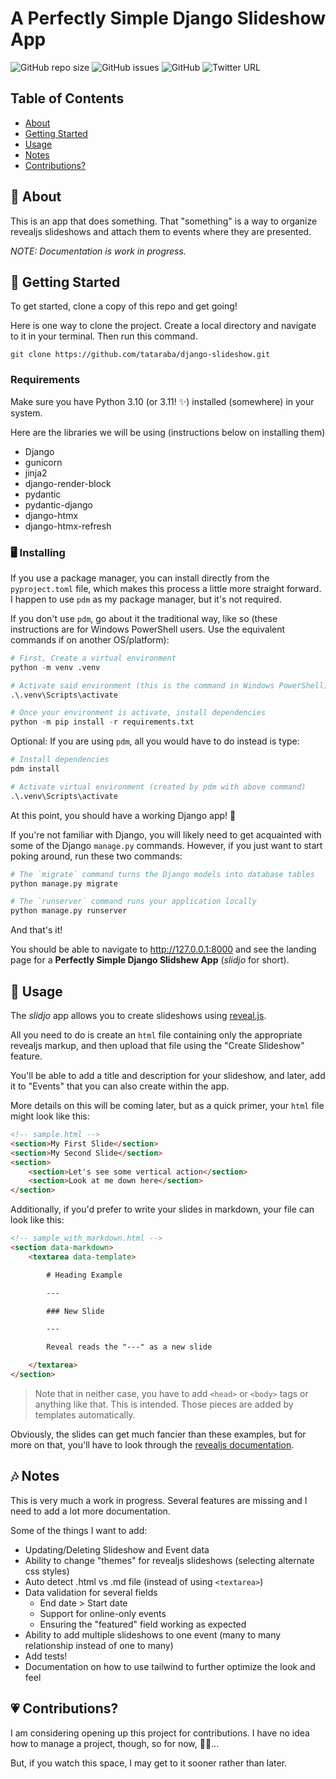# A Perfectly Simple Django Slideshow App

![GitHub repo size](https://img.shields.io/github/repo-size/tataraba/django-slideshow?style=flat-square) ![GitHub issues](https://img.shields.io/github/issues/tataraba/django-slideshow?style=flat-square) ![GitHub](https://img.shields.io/github/license/tataraba/django-slideshow?style=flat-square) ![Twitter URL](https://img.shields.io/twitter/url?url=https%3A%2F%2Ftwitter.com%2FPythonByNight)
## Table of Contents

- [About](#about)
- [Getting Started](#getting_started)
- [Usage](#usage)
- [Notes](#notes)
- [Contributions?](#contributing)

## :high_brightness: About <a name = "about"></a>

This is an app that does something. That "something" is a way to organize revealjs slideshows and attach them to events where they are presented.

_NOTE: Documentation is work in progress._

## 🏁  Getting Started <a name = "getting_started"></a>

To get started, clone a copy of this repo and get going!

Here is one way to clone the project. Create a local directory and navigate to it in your terminal. Then run this command.

```
git clone https://github.com/tataraba/django-slideshow.git
```

### Requirements

Make sure you have Python 3.10 (or 3.11! ✨) installed (somewhere) in your system.

Here are the libraries we will be using (instructions below on installing them)

-   Django
-   gunicorn
-   jinja2
-   django-render-block
-   pydantic
-   pydantic-django
-   django-htmx
-   django-htmx-refresh

### 🖥️ Installing

If you use a package manager, you can install directly from the `pyproject.toml` file, which makes this process a little more straight forward. I happen to use `pdm` as my package manager, but it's not required.

If you don't use `pdm`, go about it the traditional way, like so (these instructions are for Windows PowerShell users. Use the equivalent commands if on another OS/platform):

```py
# First, Create a virtual environment
python -m venv .venv

# Activate said environment (this is the command in Windows PowerShell)
.\.venv\Scripts\activate

# Once your environment is activate, install dependencies
python -m pip install -r requirements.txt
```

Optional: If you are using `pdm`, all you would have to do instead is type:
```py
# Install dependencies
pdm install

# Activate virtual environment (created by pdm with above command)
.\.venv\Scripts\activate
```

At this point, you should have a working Django app! :balloon:

If you're not familiar with Django, you will likely need to get acquainted with some of the Django `manage.py` commands. However, if you just want to start poking around, run these two commands:

```py
# The `migrate` command turns the Django models into database tables
python manage.py migrate

# The `runserver` command runs your application locally
python manage.py runserver
```

And that's it!

You should be able to navigate to http://127.0.0.1:8000 and see the landing page for a **Perfectly Simple Django Slidshew App** (_slidjo_ for short).

## :hammer: Usage <a name = "usage"></a>

The _slidjo_ app allows you to create slideshows using [reveal.js](https://revealjs.com).

All you need to do is create an `html` file containing only the appropriate revealjs markup, and then upload that file using the "Create Slideshow" feature.

You'll be able to add a title and description for your slideshow, and later, add it to "Events" that you can also create within the app.

More details on this will be coming later, but as a quick primer, your `html` file might look like this:

```html
<!-- sample.html -->
<section>My First Slide</section>
<section>My Second Slide</section>
<section>
    <section>Let's see some vertical action</section>
    <section>Look at me down here</section>
</section>
```

Additionally, if you'd prefer to write your slides in markdown, your file can look like this:

```html
<!-- sample_with_markdown.html -->
<section data-markdown>
    <textarea data-template>

        # Heading Example

        ---

        ### New Slide

        ---

        Reveal reads the "---" as a new slide

    </textarea>
</section>
```
> Note that in neither case, you have to add `<head>` or `<body>` tags or anything like that. This is intended. Those pieces are added by templates automatically.

Obviously, the slides can get much fancier than these examples, but for more on that, you'll have to look through the [revealjs documentation](https://revealjs.com/markup/).

## :notes: Notes <a name = "notes"></a>

This is very much a work in progress. Several features are missing and I need to add a lot more documentation.

Some of the things I want to add:
-   Updating/Deleting Slideshow and Event data
-   Ability to change "themes" for revealjs slideshows (selecting alternate css styles)
-   Auto detect .html vs .md file (instead of using `<textarea>`)
-   Data validation for several fields
    -   End date > Start date
    -   Support for online-only events
    -   Ensuring the "featured" field working as expected
-   Ability to add multiple slideshows to one event (many to many relationship instead of one to many)
-   Add tests!
-   Documentation on how to use tailwind to further optimize the look and feel

## 💗 Contributions? <a name = "contributing"></a>

I am considering opening up this project for contributions. I have no idea how to manage a project, though, so for now, 🤷‍♂️...

But, if you watch this space, I may get to it sooner rather than later.